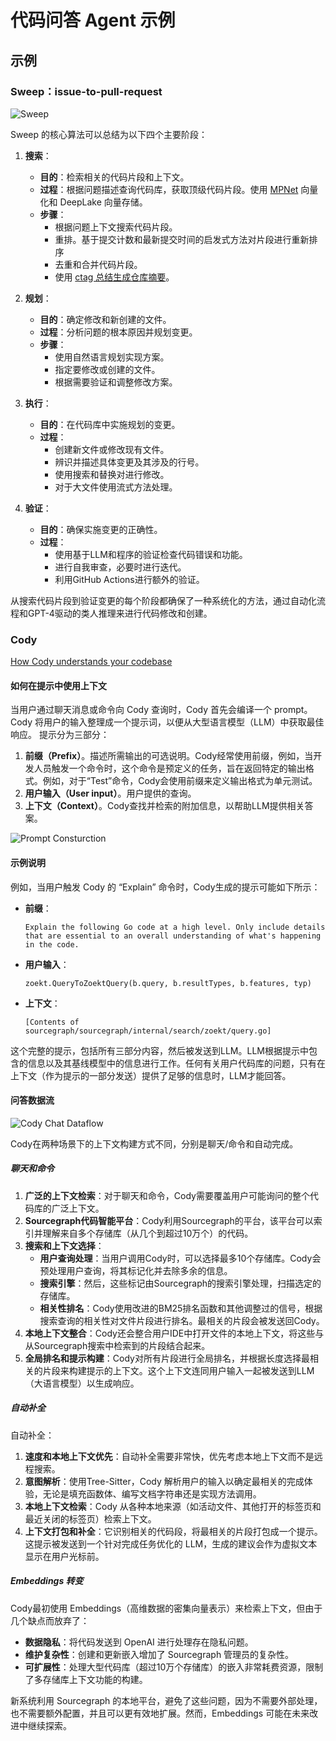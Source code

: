 # 代码问答 Agent 示例

## 示例
                                       
### Sweep：issue-to-pull-request

![Sweep](images/sweep-dev-core-algorithm.svg)

Sweep 的核心算法可以总结为以下四个主要阶段：

1. **搜索**：
    - **目的**：检索相关的代码片段和上下文。
    - **过程**：根据问题描述查询代码库，获取顶级代码片段。使用 [MPNet](https://huggingface.co/sentence-transformers/all-mpnet-base-v2) 向量化和 DeepLake 向量存储。
    - **步骤**：
        - 根据问题上下文搜索代码片段。
        - 重排。基于提交计数和最新提交时间的启发式方法对片段进行重新排序
        - 去重和合并代码片段。
        - 使用 [ctag 总结生成仓库摘要](https://docs.sweep.dev/blogs/understanding-codebase-with-ctags)。

2. **规划**：
    - **目的**：确定修改和新创建的文件。
    - **过程**：分析问题的根本原因并规划变更。
    - **步骤**：
        - 使用自然语言规划实现方案。
        - 指定要修改或创建的文件。
        - 根据需要验证和调整修改方案。

3. **执行**：
    - **目的**：在代码库中实施规划的变更。
    - **过程**：
        - 创建新文件或修改现有文件。
        - 辨识并描述具体变更及其涉及的行号。
        - 使用搜索和替换对进行修改。
        - 对于大文件使用流式方法处理。

4. **验证**：
    - **目的**：确保实施变更的正确性。
    - **过程**：
        - 使用基于LLM和程序的验证检查代码错误和功能。
        - 进行自我审查，必要时进行迭代。
        - 利用GitHub Actions进行额外的验证。

从搜索代码片段到验证变更的每个阶段都确保了一种系统化的方法，通过自动化流程和GPT-4驱动的类人推理来进行代码修改和创建。

### Cody

[How Cody understands your codebase](https://sourcegraph.com/blog/how-cody-understands-your-codebase)

#### 如何在提示中使用上下文

当用户通过聊天消息或命令向 Cody 查询时，Cody 首先会编译一个 prompt。Cody 将用户的输入整理成一个提示词，以便从大型语言模型（LLM）中获取最佳响应。
提示分为三部分：

1. **前缀（Prefix）**。描述所需输出的可选说明。Cody经常使用前缀，例如，当开发人员触发一个命令时，这个命令是预定义的任务，旨在返回特定的输出格式。例如，对于“Test”命令，Cody会使用前缀来定义输出格式为单元测试。
2. **用户输入（User input）**。用户提供的查询。
3. **上下文（Context）**。Cody查找并检索的附加信息，以帮助LLM提供相关答案。

![Prompt Consturction](images/prompt-construction.png)

#### 示例说明

例如，当用户触发 Cody 的 “Explain” 命令时，Cody生成的提示可能如下所示：

- **前缀**：
  ```
  Explain the following Go code at a high level. Only include details that are essential to an overall understanding of what's happening in the code.
  ```

- **用户输入**：
  ```
  zoekt.QueryToZoektQuery(b.query, b.resultTypes, b.features, typ)
  ```

- **上下文**：
  ```
  [Contents of sourcegraph/sourcegraph/internal/search/zoekt/query.go]
  ```

这个完整的提示，包括所有三部分内容，然后被发送到LLM。LLM根据提示中包含的信息以及其基线模型中的信息进行工作。任何有关用户代码库的问题，只有在上下文（作为提示的一部分发送）提供了足够的信息时，LLM才能回答。

#### 问答数据流

![Cody Chat Dataflow](images/cody-chat-dataflow.png)

Cody在两种场景下的上下文构建方式不同，分别是聊天/命令和自动完成。

##### 聊天和命令

1. **广泛的上下文检索**：对于聊天和命令，Cody需要覆盖用户可能询问的整个代码库的广泛上下文。
2. **Sourcegraph代码智能平台**：Cody利用Sourcegraph的平台，该平台可以索引并理解来自多个存储库（从几个到超过10万个）的代码。
3. **搜索和上下文选择**：
    - **用户查询处理**：当用户调用Cody时，可以选择最多10个存储库。Cody会预处理用户查询，将其标记化并去除多余的信息。
    - **搜索引擎**：然后，这些标记由Sourcegraph的搜索引擎处理，扫描选定的存储库。
    - **相关性排名**：Cody使用改进的BM25排名函数和其他调整过的信号，根据搜索查询的相关性对文件片段进行排名。最相关的片段会被发送回Cody。
4. **本地上下文整合**：Cody还会整合用户IDE中打开文件的本地上下文，将这些与从Sourcegraph搜索中检索到的片段结合起来。
5. **全局排名和提示构建**：Cody对所有片段进行全局排名，并根据长度选择最相关的片段来构建提示的上下文。这个上下文连同用户输入一起被发送到LLM（大语言模型）以生成响应。

##### 自动补全
             
自动补全：

1. **速度和本地上下文优先**：自动补全需要非常快，优先考虑本地上下文而不是远程搜索。
2. **意图解析**：使用Tree-Sitter，Cody 解析用户的输入以确定最相关的完成体验，无论是填充函数体、编写文档字符串还是实现方法调用。
3. **本地上下文检索**：Cody 从各种本地来源（如活动文件、其他打开的标签页和最近关闭的标签页）检索上下文。
4. **上下文打包和补全**：它识别相关的代码段，将最相关的片段打包成一个提示。这提示被发送到一个针对完成任务优化的 LLM，生成的建议会作为虚拟文本显示在用户光标前。

##### Embeddings 转变

Cody最初使用 Embeddings（高维数据的密集向量表示）来检索上下文，但由于几个缺点而放弃了：

- **数据隐私**：将代码发送到 OpenAI 进行处理存在隐私问题。
- **维护复杂性**：创建和更新嵌入增加了 Sourcegraph 管理员的复杂性。
- **可扩展性**：处理大型代码库（超过10万个存储库）的嵌入非常耗费资源，限制了多存储库上下文功能的构建。

新系统利用 Sourcegraph 的本地平台，避免了这些问题，因为不需要外部处理，也不需要额外配置，并且可以更有效地扩展。然而，Embeddings
可能在未来改进中继续探索。
